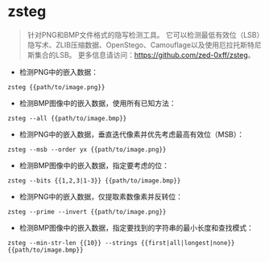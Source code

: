 # zsteg

> 针对PNG和BMP文件格式的隐写检测工具。
> 它可以检测最低有效位（LSB）隐写术、ZLIB压缩数据、OpenStego、Camouflage以及使用厄拉托斯特尼斯集合的LSB。
> 更多信息请访问：<https://github.com/zed-0xff/zsteg>。

- 检测PNG中的嵌入数据：

`zsteg {{path/to/image.png}}`

- 检测BMP图像中的嵌入数据，使用所有已知方法：

`zsteg --all {{path/to/image.bmp}}`

- 检测PNG中的嵌入数据，垂直迭代像素并优先考虑最高有效位（MSB）：

`zsteg --msb --order yx {{path/to/image.png}}`

- 检测BMP图像中的嵌入数据，指定要考虑的位：

`zsteg --bits {{1,2,3|1-3}} {{path/to/image.bmp}}`

- 检测PNG中的嵌入数据，仅提取素数像素并反转位：

`zsteg --prime --invert {{path/to/image.png}}`

- 检测BMP图像中的嵌入数据，指定要找到的字符串的最小长度和查找模式：

`zsteg --min-str-len {{10}} --strings {{first|all|longest|none}} {{path/to/image.bmp}}`